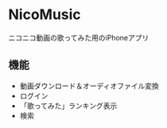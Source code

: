 NicoMusic
=========

ニコニコ動画の歌ってみた用のiPhoneアプリ

## 機能
- 動画ダウンロード＆オーディオファイル変換
- ログイン
- 「歌ってみた」ランキング表示
- 検索
